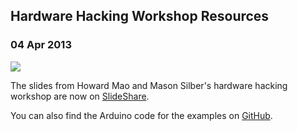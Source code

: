   

## Hardware Hacking Workshop Resources

### 04 Apr 2013

[![](/img/resources/hardware.jpg)](http://www.slideshare.net/zhemao/hardware-hacking-and-arduinos)

The slides from Howard Mao and Mason Silber's hardware hacking workshop
   are now on [SlideShare](http://www.slideshare.net/zhemao/hardware-hacking-and-arduinos).

You can also find the Arduino code for the examples on 
   [GitHub](https://github.com/adicu/hardware_hacking_workshop).

  

